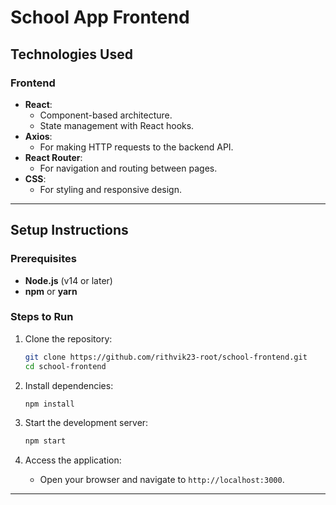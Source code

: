 # School App Frontend

## Technologies Used

### Frontend
- **React**:
  - Component-based architecture.
  - State management with React hooks.
- **Axios**:
  - For making HTTP requests to the backend API.
- **React Router**:
  - For navigation and routing between pages.
- **CSS**:
  - For styling and responsive design.

---

## Setup Instructions

### Prerequisites
- **Node.js** (v14 or later)
- **npm** or **yarn**

### Steps to Run

1. Clone the repository:
   ```bash
   git clone https://github.com/rithvik23-root/school-frontend.git
   cd school-frontend
   ```

2. Install dependencies:
   ```bash
   npm install
   ```

3. Start the development server:
   ```bash
   npm start
   ```

4. Access the application:
   - Open your browser and navigate to `http://localhost:3000`.

---
